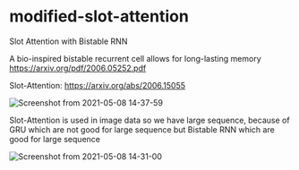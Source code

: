 # modified-slot-attention
Slot Attention with Bistable RNN


A bio-inspired bistable recurrent cell allows for long-lasting memory 
https://arxiv.org/pdf/2006.05252.pdf


Slot-Attention:
https://arxiv.org/abs/2006.15055

![Screenshot from 2021-05-08 14-37-59](https://user-images.githubusercontent.com/29196443/117533557-1d70e980-b00b-11eb-99b9-3ebec042d7a4.png)


Slot-Attention is used in image data so we have large sequence, 
because of GRU which are not good for large sequence but Bistable RNN which are good for large sequence


![Screenshot from 2021-05-08 14-31-00](https://user-images.githubusercontent.com/29196443/117533415-578dbb80-b00a-11eb-841f-3c8427f6ee53.png)



